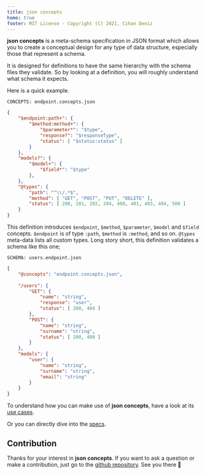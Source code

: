 ```yaml
---
title: json concepts
home: true
footer: MIT License - Copyright (C) 2021, Cihan Deniz
---
```


**json concepts** is a meta-schema specification in JSON format which allows you
to create a conceptual design for any type of data structure, especially those
that represent a schema.

It is designed for definitions to have the same hierarchy with the schema files
they validate. So by looking at a definition, you will roughly understand what
schema it expects.

Here is a quick example.

`CONCEPTS: endpoint.concepts.json`

```json
{
    "$endpoint:path+": {
        "$method:method+": {
            "$parameter*": "$type",
            "response?": "$responseType",
            "status": [ "$status:status" ]
        }
    },
    "models?": {
        "$model+": {
            "$field*": "$type"
        },
    },
    "@types": {
        "path": "^\\/.*$",
        "method": [ "GET", "POST", "PUT", "DELETE" ],
        "status": [ 200, 201, 202, 204, 400, 401, 403, 404, 500 ]
    }
}
```

This definition introduces `$endpoint`, `$method`, `$parameter`, `$model` and
`$field` concepts. `$endpoint` is of type `:path`, `$method` is `:method`, and
so on. `@types` meta-data lists all custom types. Long story short, this
definition validates a schema like this one;

`SCHEMA: users.endpoint.json`

```json
{
    "@concepts": "endpoint.concepts.json",
    
    "/users": {
        "GET": {
            "name": "string",
            "response": "user",
            "status": [ 200, 404 ]
        },
        "POST": {
            "name": "string",
            "surname": "string",
            "status": [ 200, 400 ]
        }
    },
    "models": {
        "user": {
            "name": "string",
            "surname": "string",
            "email": "string"
        }
    }
}
```

To understand how you can make use of **json concepts**, have a look at its
[use cases].

Or you can directly dive into the [specs].

## Contribution

Thanks for your interest in **json concepts**. If you want to ask a question or
make a contribution, just go to the [github repository]. See you
there :wave:

[use cases]: use-cases/README.md
[specs]: specs/README.md
[github repository]: https://github.com/codingatwill/json-concepts
